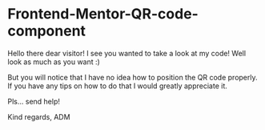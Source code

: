 # Frontend-Mentor-QR-code-component

Hello there dear visitor! I see you wanted to take a look at my code! Well look as much as you want :)

But you will notice that I have no idea how to position the QR code properly. If you have any tips on how to do that I would greatly appreciate it.

Pls... send help!

Kind regards,
ADM
